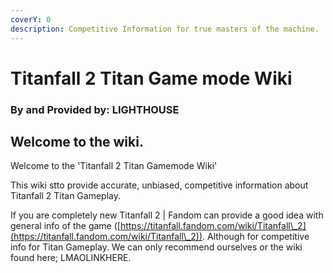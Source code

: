 ```yaml
---
coverY: 0
description: Competitive Information for true masters of the machine.
---
```


# Titanfall 2 Titan Game mode Wiki

### By and Provided by: LIGHTHOUSE

## Welcome to the wiki.

Welcome to the 'Titanfall 2 Titan Gamemode Wiki'

This wiki stto provide accurate, unbiased, competitive information about Titanfall 2 Titan Gameplay.

If you are completely new Titanfall 2 | Fandom can provide a good idea with general info of the game ([https://titanfall.fandom.com/wiki/Titanfall\_2](https://titanfall.fandom.com/wiki/Titanfall\_2)). Although for competitive info for Titan Gameplay. We can only recommend ourselves or the wiki found here; LMAOLINKHERE.
